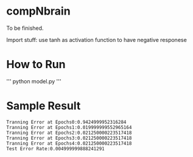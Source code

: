 # compNbrain
To be finished.

Import stuff: use tanh as activation function to have negative responese

# How to Run
''' python model.py '''

# Sample Result
```
Tranning Error at Epochs0:0.9424999952316284
Tranning Error at Epochs1:0.019999999552965164
Tranning Error at Epochs2:0.021250000223517418
Tranning Error at Epochs3:0.021250000223517418
Tranning Error at Epochs4:0.021250000223517418
Test Error Rate:0.004999999888241291
```

